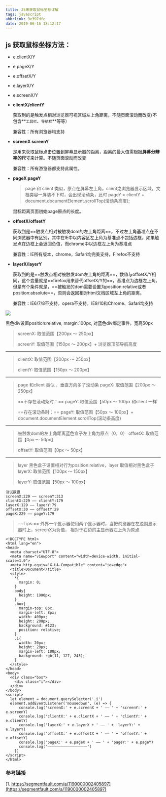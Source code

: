 ```yaml
---
title: JS来获取鼠标坐标详解
tags: javascript
abbrlink: 9e397dfc
date: 2019-06-16 18:12:17
---
```

## js 获取鼠标坐标方法：

- e.clientX/Y
- e.pageX/Y
- e.offsetX/Y
- e.layerX/Y
- e.screenX/Y

- **clientX/clientY**

    获取到的是触发点相对浏览器可视区域左上角距离，不随页面滚动而改变(不包含**`工具栏`、`导航栏`**等等）

    兼容性：所有浏览器均支持

- **screenX screenY**

    是用来获取鼠标点击位置到屏幕显示器的距离，距离的最大值需根据**屏幕分辨率的尺寸**来计算。不随页面滚动而改变

    兼容性：所有游览器都支持此属性。

- **pageX pageY**
    > page 和 client 类似，原点在屏幕左上角，client之浏览器显示区域，文档类容一屏装不下时，会出现滚动条，此时
    pageY = clientY + document.documentElement.scrollTop(滚动条高度);

    鼠标距离页面初始page原点的长度。

- **offsetX/offsetY**

    获取到是==触发点相对被触发dom的左上角距离==，不过左上角基准点在不同浏览器中有区别，其中在IE中以内容区左上角为基准点不包括边框，如果触发点在边框上会返回负值，而chrome中以边框左上角为基准点

    兼容性：IE所有版本，chrome，Safari均完美支持，Firefox不支持

- **layerX/layerY**

    获取到的是==触发点相对被触发dom左上角的距离==，数值与offsetX/Y相同，这个变量就是==firefox用来替代offsetX/Y的==，基准点为边框左上角，但是有个条件就是，==被触发的dom需要设置为position:relative或者position:absolute==，否则会返回相对html文档区域左上角的距离。

    兼容性：IE6/7/8不支持，opera不支持，IE9/10和Chrome、Safari均支持

![](https://note.youdao.com/yws/public/resource/80719707d48b241ad1ae34ab7e29ff67/xmlnote/A216DC35B5CB4E709DBC0CEF57931594/2354)

黑色div设置position:relative, margin:100px,
对蓝色div绑定事件，宽高50px
> screenX: 取值范围【200px ～ 250px】
>
> screenY: 取值范围【150px ～ 200px】+ 浏览器顶部导航高度
---
> clientX: 取值范围【200px ～ 250px】
>
> clientY: 取值范围【150px ～ 200px】
---
> page 和client 类似 ，垂直方向多了滚动条
> pageX: 取值范围【200px ～ 250px】
>
>==不存在滚动条时：== pageY: 取值范围【50px ～ 100px 和client 一样
>
> ==存在滚动条时：== pageY: 取值范围【50px ～ 100px】+ document.documentElement.scrollTop(滚动条高度)
---
> 被触发dom的左上角距离蓝色盒子左上角为原点（0，0）
> offsetX: 取值范围【0px ～ 50px】
>
> offsetY: 取值范围【0px ～ 50px】
---
> layer 黑色盒子设置相对行为position:relative，layer 取值相对黑色盒子
> layerX: 取值范围【100px ～ 150px】
>
> layerY: 取值范围【50px ～ 100px】



```
测试数据
screenX:229 —— screenY:313
clientX:229 —— clientY:179
layerX:129 —— layerY:79
offsetX:30 —— offsetY:29
pageX:229 —— pageY:179
```
> ==Tips:== 外界一个显示器使用两个显示器时，当把浏览器在左边副显示器时上，screenX为负值， 相对于右边的主显示器左上角为原点
```
<!DOCTYPE html>
<html lang="en">
<head>
  <meta charset="UTF-8">
  <meta name="viewport" content="width=device-width, initial-scale=1.0">
  <meta http-equiv="X-UA-Compatible" content="ie=edge">
  <title>Document</title>
  <style>
    *{
      margin: 0;
    }
    body{
      height: 1900px;
    }
    .box{
      margin-top: 8px;
      margin-left: 8px;
      width: 400px;
      height: 200px;
      background: #123;
      position: relative;
    }
    .i{
      width: 20px;
      height: 20px;
      margin-left: 100px;
      background: rgb(11, 127, 243);
    }
  </style>
</head>
<body>
  <div class="box">
    <div class="i"></div>
  </div>
</body>
<script>
  let element = document.querySelector('.i')
  element.addEventListener('mousedown', (e) => {
      console.log('screenX:' + e.screenX + ' —— ' + 'screenY:' + e.screenY)
      console.log('clientX:' + e.clientX + ' —— ' + 'clientY:' + e.clientY)
      console.log('layerX:' + e.layerX + ' —— ' + 'layerY:' + e.layerY)
      console.log('offsetX:' + e.offsetX + ' —— ' + 'offsetY:' + e.offsetY)
      console.log('pageX:' + e.pageX + ' —— ' + 'pageY:' + e.pageY)
      console.log('——————————————————')
    })
</script>
</html>
```
### 参考链接
[1. https://segmentfault.com/a/1190000002405897](https://segmentfault.com/a/1190000002405897)